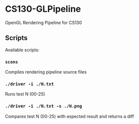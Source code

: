 # CS130-GLPipeline
OpenGL Rendering Pipeline for CS130
## Scripts

Available scripts:

### `scons`

Compiles rendering pipeline source files

### `./driver -i ./N.txt`

Runs test N (00-25)

### `./driver -i ./N.txt -s ./N.png`

Compares test N (00-25) with expected result and returns a diff
